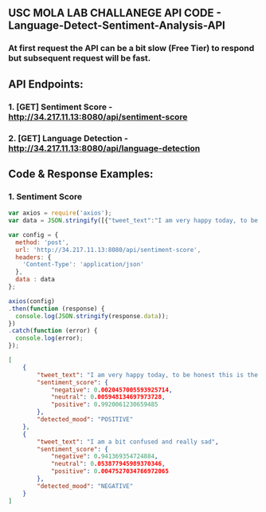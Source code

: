 ## USC MOLA LAB CHALLANEGE API CODE - Language-Detect-Sentiment-Analysis-API
### At first request the API can be a bit slow (Free Tier) to respond but subsequent request will be fast.

## API Endpoints: 
### 1. [GET] Sentiment Score - http://34.217.11.13:8080/api/sentiment-score
### 2. [GET] Language Detection - http://34.217.11.13:8080/api/language-detection

## Code & Response Examples:

### 1. Sentiment Score

```javascript
var axios = require('axios');
var data = JSON.stringify([{"tweet_text":"I am very happy today, to be honest this is the best day of my life"},{"tweet_text":"I am a bit confused and really sad"}]);

var config = {
  method: 'post',
  url: 'http://34.217.11.13:8080/api/sentiment-score',
  headers: { 
    'Content-Type': 'application/json'
  },
  data : data
};

axios(config)
.then(function (response) {
  console.log(JSON.stringify(response.data));
})
.catch(function (error) {
  console.log(error);
});

```

```json
[
    {
        "tweet_text": "I am very happy today, to be honest this is the best day of my life",
        "sentiment_score": {
            "negative": 0.0020457005593925714,
            "neutral": 0.005948134697973728,
            "positive": 0.9920061230659485
        },
        "detected_mood": "POSITIVE"
    },
    {
        "tweet_text": "I am a bit confused and really sad",
        "sentiment_score": {
            "negative": 0.941369354724884,
            "neutral": 0.053877945989370346,
            "positive": 0.0047527034766972065
        },
        "detected_mood": "NEGATIVE"
    }
]
```
